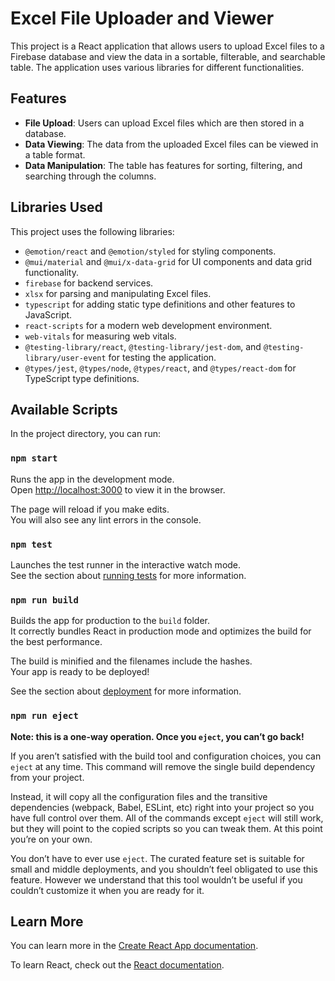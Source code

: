 # Excel File Uploader and Viewer

This project is a React application that allows users to upload Excel files to a Firebase database and view the data in a sortable, filterable, and searchable table. The application uses various libraries for different functionalities.

## Features

- **File Upload**: Users can upload Excel files which are then stored in a database.
- **Data Viewing**: The data from the uploaded Excel files can be viewed in a table format.
- **Data Manipulation**: The table has features for sorting, filtering, and searching through the columns.

## Libraries Used

This project uses the following libraries:

- `@emotion/react` and `@emotion/styled` for styling components.
- `@mui/material` and `@mui/x-data-grid` for UI components and data grid functionality.
- `firebase` for backend services.
- `xlsx` for parsing and manipulating Excel files.
- `typescript` for adding static type definitions and other features to JavaScript.
- `react-scripts` for a modern web development environment.
- `web-vitals` for measuring web vitals.
- `@testing-library/react`, `@testing-library/jest-dom`, and `@testing-library/user-event` for testing the application.
- `@types/jest`, `@types/node`, `@types/react`, and `@types/react-dom` for TypeScript type definitions.
## Available Scripts

In the project directory, you can run:

### `npm start`

Runs the app in the development mode.\
Open [http://localhost:3000](http://localhost:3000) to view it in the browser.

The page will reload if you make edits.\
You will also see any lint errors in the console.

### `npm test`

Launches the test runner in the interactive watch mode.\
See the section about [running tests](https://facebook.github.io/create-react-app/docs/running-tests) for more information.

### `npm run build`

Builds the app for production to the `build` folder.\
It correctly bundles React in production mode and optimizes the build for the best performance.

The build is minified and the filenames include the hashes.\
Your app is ready to be deployed!

See the section about [deployment](https://facebook.github.io/create-react-app/docs/deployment) for more information.

### `npm run eject`

**Note: this is a one-way operation. Once you `eject`, you can’t go back!**

If you aren’t satisfied with the build tool and configuration choices, you can `eject` at any time. This command will remove the single build dependency from your project.

Instead, it will copy all the configuration files and the transitive dependencies (webpack, Babel, ESLint, etc) right into your project so you have full control over them. All of the commands except `eject` will still work, but they will point to the copied scripts so you can tweak them. At this point you’re on your own.

You don’t have to ever use `eject`. The curated feature set is suitable for small and middle deployments, and you shouldn’t feel obligated to use this feature. However we understand that this tool wouldn’t be useful if you couldn’t customize it when you are ready for it.

## Learn More

You can learn more in the [Create React App documentation](https://facebook.github.io/create-react-app/docs/getting-started).

To learn React, check out the [React documentation](https://reactjs.org/).